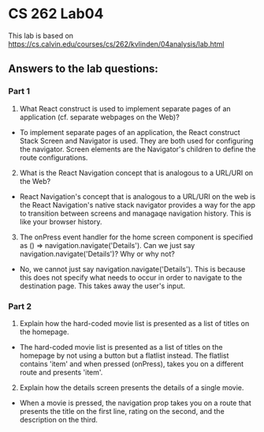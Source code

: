# CS 262 Lab04
This lab is based on https://cs.calvin.edu/courses/cs/262/kvlinden/04analysis/lab.html

## Answers to the lab questions:
### Part 1
1. What React construct is used to implement separate pages of an application (cf. separate webpages on the Web)?
* To implement separate pages of an application, the React construct Stack Screen and Navigator is used. They are both used for configuring the navigator. Screen elements are the Navigator's children to define the route configurations.
2. What is the React Navigation concept that is analogous to a URL/URI on the Web?
* React Navigation's concept that is analogous to a URL/URI on the web is the React Navigation's native stack navigator provides a way for the app to transition between screens and managaqe navigation history. This is like your browser history.
3. The onPress event handler for the home screen component is specified as () => navigation.navigate('Details'). Can we just say navigation.navigate('Details')? Why or why not?
* No, we cannot just say navigation.navigate('Details'). This is because this does not specify what needs to occur in order to navigate to the destination page. This takes away the user's input.
### Part 2
1. Explain how the hard-coded movie list is presented as a list of titles on the homepage.
* The hard-coded movie list is presented as a list of titles on the homepage by not using a button but a flatlist instead. The flatlist contains 'item' and when pressed (onPress), takes you on a different route and presents 'item'.
2. Explain how the details screen presents the details of a single movie.
* When a movie is pressed, the navigation prop takes you on a route that presents the title on the first line, rating on the second, and the description on the third.